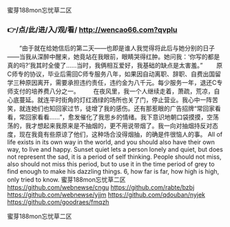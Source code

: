 
蜜芽188mon忘忧草二区




### 👉/点/此/进/入/观/看/ http://wencao66.com?qvplu




　　“由于就在给她信后的第二天——也即是谁人我觉得将此后与她分别的日子——当我从深醉中醒来，她竟站在我眼前，眼睛哭得红肿。她问我：‘你写的都是真的吗?’我其时全傻了……当时，我俩相互爱好，我基础的缺点是太害羞。”
　　原C师专的协议，毕业后需回C师专服务八年，如果因自动离职、辞职、自费出国留学三种原因离开，需要承担违约责任，违约金为八千元。每少服务一年，退还C专师支付的培养费八分之一。
　　在夜风里，我一个人继续走着，萧疏，荒凉，自心底蔓延。就连平时街角的灯红酒绿的场所也关了门，停止营业。我心中一阵苦笑，就连她们也知回家过节，徒增了我的感伤。还有那惹眼的广告招牌“常回家看看，常回家看看……”，愈发催化了我思乡的情绪。我下意识地朝口袋摸摸，空荡荡的，我才想起来我原来是不抽烟的，更不用说带烟了。我一向对抽烟持反对态度，现在我竟有些原谅了他们，这种场合没得烟抽，的确是件很恼人的事。
All of life exists in its own way in the world, and you should also have their own way, to live and happy.
Sunset quiet lets a person lonely and quiet, but does not represent the sad, it is a period of self thinking.
People should not miss, also should not miss this period, but to use it in the time period of grey to find enough to make his dazzling things.
6, how far is far, how high is high, only tried to know.
蜜芽188mon忘忧草二区 https://github.com/webnewse/cngu
https://github.com/rabte/bzbj
https://github.com/webnewse/yjjm
https://github.com/qdouban/nyjek
https://github.com/goodraes/fmqzh





蜜芽188mon忘忧草二区
